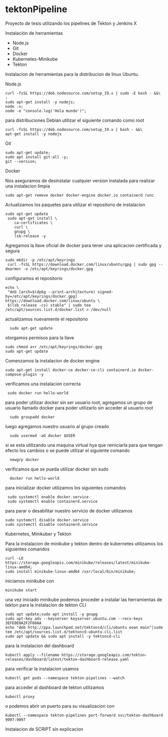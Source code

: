 # tektonPipeline
Proyecto de tesis utilizando los pipelines de Tekton y Jenkins X

Instalación de herramientas

- Node.js
- Git
- Docker 
- Kubernetes-Minikube
- Tekton

Instalacion de herramientas para la distribucion de linux Ubuntu. 

Node.js
```
curl -fsSL https://deb.nodesource.com/setup_19.x | sudo -E bash - &&\ ;
sudo apt-get install -y nodejs;
node -v;
node -e "console.log('Hola mundo')";
```

para distribuciones Debian utilizar el siguiente comando como root 

```
curl -fsSL https://deb.nodesource.com/setup_19.x | bash - &&\
apt-get install -y nodejs

```


Git
```
sudo apt-get update;
sudo apt install git-all -y;
git --version;
```

Docker 

Nos aseguramos de desinstalar cualquier version instalada para realizar una instalacion limpia 
```
sudo apt-get remove docker docker-engine docker.io containerd runc
```
Actualizamos los paquetes para utilizar el repositorio de instalacion
```
sudo apt-get update
 sudo apt-get install \
    ca-certificates \
    curl \
    gnupg \
    lsb-release -y
```
Agregamos la llave oficial de docker para tener una aplicacion certificada y segura
```
sudo mkdir -p /etc/apt/keyrings
 curl -fsSL https://download.docker.com/linux/ubuntu/gpg | sudo gpg --dearmor -o /etc/apt/keyrings/docker.gpg
```
 configuramos el repositorio
 ```
 echo \
  "deb [arch=$(dpkg --print-architecture) signed-by=/etc/apt/keyrings/docker.gpg] https://download.docker.com/linux/ubuntu \
  $(lsb_release -cs) stable" | sudo tee /etc/apt/sources.list.d/docker.list > /dev/null
```
  actualizamos nuevamente el repositorio
 ```  
   sudo apt-get update
```
   otorgamos permisos para la llave
```
sudo chmod a+r /etc/apt/keyrings/docker.gpg
sudo apt-get update
 ```
Comenzamos la instalacion de docker engine
```
sudo apt-get install docker-ce docker-ce-cli containerd.io docker-compose-plugin -y
```
verificamos una instalacion correcta 
``` 
 sudo docker run hello-world
```
para poder utilizar docker sin ser usuario root, agregamos un grupo de usuario llamado docker para poder utilizarlo sin acceder al usuario root
```  
  sudo groupadd docker
```  
  luego agregamos nuestro usuario al grupo creado
```  
  sudo usermod -aG docker $USER
```
  si se esta utilizando una maquina virtual hya que reiniciarla para que tengan efecto los cambios o se puede utilizar el siguiente comando
```  
  newgrp docker
``` 
 verificamos que se pueda utilizar docker sin sudo 
```  
  docker run hello-world
```
para inicializar docker utilizamos los siguientes comandos 
``` 
 sudo systemctl enable docker.service
 sudo systemctl enable containerd.service
```
para parar o desabilitar nuestro servicio de docker utilizamos
```
sudo systemctl disable docker.service
sudo systemctl disable containerd.service
```
Kubernetes, Minikuber y Tekton

Para la instalacion de minikube y  tekton dentro de kubernetes utilizamos los siguientes comandos 
```
curl -LO https://storage.googleapis.com/minikube/releases/latest/minikube-linux-amd64;
sudo install minikube-linux-amd64 /usr/local/bin/minikube;
```
 iniciamos minikube con 
 ```
 minikube start
 ```
una vez iniciado minikube podemos proceder a instalar las herramientas de tekton
para la instalacion de tekton CLI
```
sudo apt update;sudo apt install -y gnupg
sudo apt-key adv --keyserver keyserver.ubuntu.com --recv-keys 3EFE0E0A2F2F60AA
echo "deb http://ppa.launchpad.net/tektoncd/cli/ubuntu eoan main"|sudo tee /etc/apt/sources.list.d/tektoncd-ubuntu-cli.list
sudo apt update && sudo apt install -y tektoncd-cli
```
para la instalacion del dashboard
```
kubectl apply --filename https://storage.googleapis.com/tekton-releases/dashboard/latest/tekton-dashboard-release.yaml
```
para verificar la instalacion usamos 
```
kubectl get pods --namespace tekton-pipelines --watch
```
para acceder al dashboard de tekton utilizamos 
```
kubectl proxy
```
o  podemos abrir un puerto para su visualizacion con
```
kubectl --namespace tekton-pipelines port-forward svc/tekton-dashboard 9097:9097
```


Instalacion de SCRIPT sin explicacion 

```
